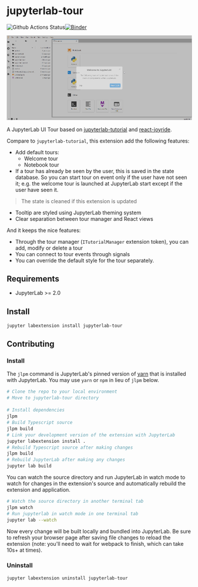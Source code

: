 # jupyterlab-tour

![Github Actions Status](https://github.com/fcollonval/jupyterlab-tour/workflows/Build/badge.svg)[![Binder](https://mybinder.org/badge_logo.svg)](https://mybinder.org/v2/gh/fcollonval/jupyterlab-tour/master?urlpath=lab)

![demo](./doc/tourDemo.gif)

A JupyterLab UI Tour based on [jupyterlab-tutorial](https://github.com/CDAT/jupyterlab-tutorial) and [react-joyride](https://docs.react-joyride.com).

Compare to `jupyterlab-tutorial`, this extension add the following features:

- Add default tours:
  - Welcome tour
  - Notebook tour
- If a tour has already be seen by the user, this is saved in the state database. So you can start tour on event only if the user have not seen it; e.g. the welcome tour is launched at JupyterLab start except if the user have seen it.

> The state is cleaned if this extension is updated

- Tooltip are styled using JupyterLab theming system
- Clear separation between tour manager and React views

And it keeps the nice features:

- Through the tour manager (`ITutorialManager` extension token), you can add, modify or delete a tour
- You can connect to tour events through signals
- You can override the default style for the tour separately.

## Requirements

* JupyterLab >= 2.0

## Install

```bash
jupyter labextension install jupyterlab-tour
```

## Contributing

### Install

The `jlpm` command is JupyterLab's pinned version of
[yarn](https://yarnpkg.com/) that is installed with JupyterLab. You may use
`yarn` or `npm` in lieu of `jlpm` below.

```bash
# Clone the repo to your local environment
# Move to jupyterlab-tour directory

# Install dependencies
jlpm
# Build Typescript source
jlpm build
# Link your development version of the extension with JupyterLab
jupyter labextension install .
# Rebuild Typescript source after making changes
jlpm build
# Rebuild JupyterLab after making any changes
jupyter lab build
```

You can watch the source directory and run JupyterLab in watch mode to watch for changes in the extension's source and automatically rebuild the extension and application.

```bash
# Watch the source directory in another terminal tab
jlpm watch
# Run jupyterlab in watch mode in one terminal tab
jupyter lab --watch
```

Now every change will be built locally and bundled into JupyterLab. Be sure to refresh your browser page after saving file changes to reload the extension (note: you'll need to wait for webpack to finish, which can take 10s+ at times).

### Uninstall

```bash
jupyter labextension uninstall jupyterlab-tour
```
